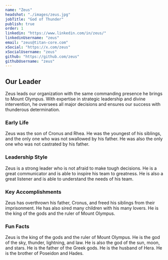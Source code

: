 ```yaml
---
name: "Zeus"
headshot: "./images/zeus.jpg"
jobTitle: "God of Thunder"
publish: true
order: 1
linkedin: "https://www.linkedin.com/in/zeus/"
linkedinUsername: "zeus"
email: "zeus@titan-core.com"
xSocial: "https://x.com/zeus"
xSocialUsername: "zeus"
github: "https://github.com/zeus"
githubUsername: "zeus"
---
```


## Our Leader

Zeus leads our organization with the same commanding presence he brings to Mount Olympus. With expertise in strategic leadership and divine intervention, he oversees all major decisions and ensures our success with thunderous determination.

### Early Life

Zeus was the son of Cronus and Rhea. He was the youngest of his siblings, and the only one who was not swallowed by his father. He was also the only one who was not castrated by his father.

### Leadership Style

Zeus is a strong leader who is not afraid to make tough decisions. He is a great communicator and is able to inspire his team to greatness. He is also a great listener and is able to understand the needs of his team.

### Key Accomplishments

Zeus has overthrown his father, Cronus, and freed his siblings from their imprisonment. He has also sired many children with his many lovers. He is the king of the gods and the ruler of Mount Olympus.

### Fun Facts

Zeus is the king of the gods and the ruler of Mount Olympus. He is the god of the sky, thunder, lightning, and law. He is also the god of the sun, moon, and stars. He is the father of the Greek gods. He is the husband of Hera. He is the brother of Poseidon and Hades.
